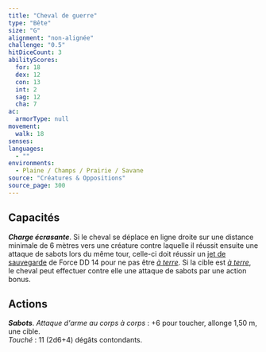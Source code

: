 ```yaml
---
title: "Cheval de guerre"
type: "Bête"
size: "G"
alignment: "non-alignée"
challenge: "0.5"
hitDiceCount: 3
abilityScores:
  for: 18
  dex: 12
  con: 13
  int: 2
  sag: 12
  cha: 7
ac: 
  armorType: null
movement: 
  walk: 18
senses: 
languages: 
  - ""
environments:
  - Plaine / Champs / Prairie / Savane
source: "Créatures & Oppositions"
source_page: 300
---
```

## Capacités
_**Charge écrasante**_. Si le cheval se déplace en ligne droite sur une distance minimale de 6 mètres vers une créature contre laquelle il réussit ensuite une attaque de sabots lors du même tour, celle-ci doit réussir un [jet de sauvegarde](/utiliser-les-caracteristiques#jets-de-sauvegarde) de Force DD 14 pour ne pas être [_à terre_](/gerer-la-sante-du-personnage/#a-terre). Si la cible est [_à terre_](/gerer-la-sante-du-personnage/#a-terre), le cheval peut effectuer contre elle une attaque de sabots par une action bonus.

## Actions
_**Sabots**_. _Attaque d'arme au corps à corps_ : +6 pour toucher, allonge 1,50 m, une cible.  
_Touché_ : 11 (2d6+4) dégâts contondants.
